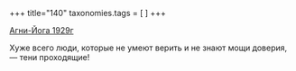 +++
title="140"
taxonomies.tags = [
]
+++


[Агни-Йога 1929г](/agni/1929)




Хуже всего люди, которые не умеют верить и не знают мощи доверия, — тени проходящие!